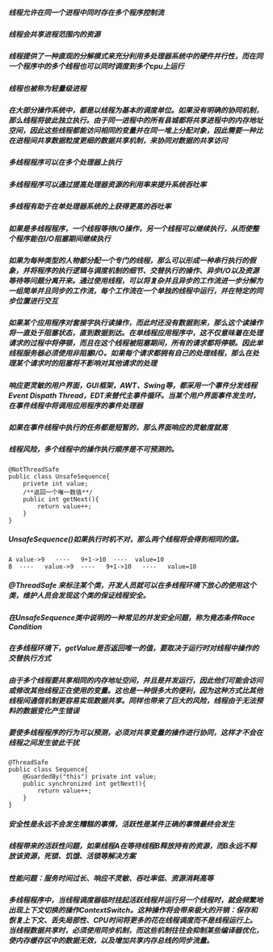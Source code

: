 ##### 线程允许在同一个进程中同时存在多个程序控制流
##### 线程会共享进程范围内的资源
##### 线程提供了一种直观的分解模式来充分利用多处理器系统中的硬件并行性，而在同一个程序中的多个线程也可以同时调度到多个cpu上运行
##### 线程也被称为轻量级进程
##### 在大部分操作系统中，都是以线程为基本的调度单位。如果没有明确的协同机制，那么线程将彼此独立执行。由于同一进程中的所有县城都将共享进程中的内存地址空间，因此这些线程都能访问相同的变量并在同一堆上分配对象，因此需要一种比在进程间共享数据粒度更细的数据共享机制，来协同对数据的共享访问
##### 多线程程序可以在多个处理器上执行
##### 多线程程序可以通过提高处理器资源的利用率来提升系统吞吐率
##### 多线程有助于在单处理器系统的上获得更高的吞吐率
##### 如果是多线程程序，一个线程等待I/O操作，另一个线程可以继续执行，从而使整个程序能在I/O阻塞期间继续执行
##### 如果为每种类型的人物都分配一个专门的线程，那么可以形成一种串行执行的假象，并将程序的执行逻辑与调度机制的细节、交替执行的操作、异步I/O以及资源等待等问题分离开来。通过使用线程，可以将复杂并且异步的工作流进一步分解为一组简单并且同步的工作流，每个工作流在一个单独的线程中运行，并在特定的同步位置进行交互
##### 如果某个应用程序对套接字执行读操作，而此时还没有数据到来，那么这个读操作将一直处于阻塞状态，直到数据到达。在单线程应用程序中，这不仅意味着在处理请求的过程中将停顿，而且在这个线程被阻塞期间，所有的请求都将停顿。因此单线程服务器必须使用非阻塞I/O。如果每个请求都拥有自己的处理线程，那么在处理某个请求时的阻塞将不影响对其他请求的处理
##### 响应更灵敏的用户界面，GUI框架，AWT、Swing等，都采用一个事件分发线程Event Dispath Thread，EDT来替代主事件循环。当某个用户界面事件发生时，在事件线程中将调用应用程序的事件处理器
##### 如果在事件线程中执行的任务都是短暂的，那么界面响应的灵敏度就高
##### 线程风险，多个线程中的操作执行顺序是不可预测的。

    @NotThreadSafe
    public class UnsafeSequence{
        privete int value;
        /**返回一个唯一数值**/
        public int getNext(){
            return value++;
        }
    } 
    
##### UnsafeSequence()如果执行时机不对，那么两个线程将会得到相同的值。

    A value->9   ----   9+1->10  ----  value=10
    B  ----   value->9  ----   9+1->10   ----   value=10
    
##### @ThreadSafe 来标注某个类，开发人员就可以在多线程环境下放心的使用这个类，维护人员会发现这个类的保证线程安全。
##### 在UnsafeSequence类中说明的一种常见的并发安全问题，称为竟态条件Race Condition
##### 在多线程环境下，getValue是否返回唯一的值，要取决于运行时对线程中操作的交替执行方式
##### 由于多个线程要共享相同的内存地址空间，并且是并发运行，因此他们可能会访问或修改其他线程正在使用的变量。这也是一种很多大的便利，因为这种方式比其他线程间通信机制更容易实现数据共享。同样也带来了巨大的风险，线程由于无法预料的数据变化产生错误
##### 要使多线程程序的行为可以预测，必须对共享变量的操作进行协同，这样才不会在线程之间发生彼此干扰

    @ThreadSafe
    public class Sequence{
        @GuardedBy("this") private int value;
        public synchronized int getNext(){
            return value++;
        }
    }
    
##### 安全性是永远不会发生糟糕的事情，活跃性是某件正确的事情最终会发生
##### 线程带来的活跃性问题，如果线程A在等待线程B释放持有的资源，而B永远不释放该资源，死锁、饥饿、活锁等解决方案
##### 性能问题：服务时间过长、响应不灵敏、吞吐率低、资源消耗高等
##### 多线程程序中，当线程调度器临时挂起活跃线程并运行另一个线程时，就会频繁地出现上下文切换的操作ContextSwitch。这种操作将会带来极大的开销：保存和恢复上下文、丢失局部性、CPU时间将更多的花在线程调度而不是线程运行上。当线程数据共享时，必须使用同步机制，而这些机制往往会抑制某些编译器优化，使内存缓存区中的数据无效，以及增加共享内存总线的同步流量。

